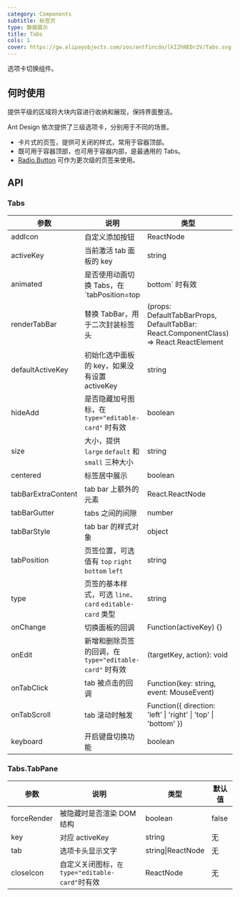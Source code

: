 ```yaml
---
category: Components
subtitle: 标签页
type: 数据展示
title: Tabs
cols: 1
cover: https://gw.alipayobjects.com/zos/antfincdn/lkI2hNEDr2V/Tabs.svg
---
```


选项卡切换组件。

## 何时使用

提供平级的区域将大块内容进行收纳和展现，保持界面整洁。

Ant Design 依次提供了三级选项卡，分别用于不同的场景。

- 卡片式的页签，提供可关闭的样式，常用于容器顶部。
- 既可用于容器顶部，也可用于容器内部，是最通用的 Tabs。
- [Radio.Button](/components/radio/#components-radio-demo-radiobutton) 可作为更次级的页签来使用。

## API

### Tabs

| 参数 | 说明 | 类型 | 默认值 | 版本 |
| --- | --- | --- | --- | --- |
| addIcon | 自定义添加按钮 | ReactNode | - | 4.4.0 |
| activeKey | 当前激活 tab 面板的 key | string | - |  |
| animated | 是否使用动画切换 Tabs，在 `tabPosition=top|bottom` 时有效 | boolean \| {inkBar:boolean, tabPane:boolean} | true, 当 type="card" 时为 false |  |
| renderTabBar | 替换 TabBar，用于二次封装标签头 | (props: DefaultTabBarProps, DefaultTabBar: React.ComponentClass) => React.ReactElement | - |  |
| defaultActiveKey | 初始化选中面板的 key，如果没有设置 activeKey | string | 第一个面板 |  |
| hideAdd | 是否隐藏加号图标，在 `type="editable-card"` 时有效 | boolean | false |  |
| size | 大小，提供 `large` `default` 和 `small` 三种大小 | string | 'default' |  |
| centered | 标签居中展示 | boolean | false | 4.4.0 |
| tabBarExtraContent | tab bar 上额外的元素 | React.ReactNode | - |  |
| tabBarGutter | tabs 之间的间隙 | number | - |  |
| tabBarStyle | tab bar 的样式对象 | object | - |  |
| tabPosition | 页签位置，可选值有 `top` `right` `bottom` `left` | string | 'top' |  |
| type | 页签的基本样式，可选 `line`、`card` `editable-card` 类型 | string | 'line' |  |
| onChange | 切换面板的回调 | Function(activeKey) {} | - |  |
| onEdit | 新增和删除页签的回调，在 `type="editable-card"` 时有效 | (targetKey, action): void | - |  |
| onTabClick | tab 被点击的回调 | Function(key: string, event: MouseEvent) | - |  |
| onTabScroll | tab 滚动时触发 | Function({ direction: 'left' \| 'right' \| 'top' \| 'bottom' }) | - | 4.3.0 |
| keyboard | 开启键盘切换功能 | boolean | true |  |

### Tabs.TabPane

| 参数        | 说明                                            | 类型              | 默认值 |
| ----------- | ----------------------------------------------- | ----------------- | ------ |
| forceRender | 被隐藏时是否渲染 DOM 结构                       | boolean           | false  |
| key         | 对应 activeKey                                  | string            | 无     |
| tab         | 选项卡头显示文字                                | string\|ReactNode | 无     |
| closeIcon   | 自定义关闭图标，`在 type="editable-card"`时有效 | ReactNode         | 无     |
